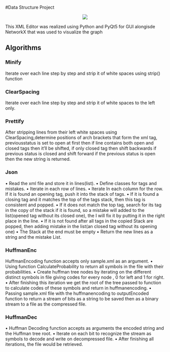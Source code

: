 #Data Structure Project
<p align="center">
  <a href="https://skillicons.dev">
    <img src="https://skillicons.dev/icons?i=py,qt" />
  </a>
</p>

<p>
  This XML Editor was realized using Python and PyQt5 for GUI alongisde NetworkX that was used to visualize the graph
</p>

<h2> Algorithms </h2>
<h3>Minify</h3>
<p>Iterate over each line step by step and strip it of white spaces using strip() function</p>
<h3>ClearSpacing</h3>
<p>Iterate over each line step by step and strip it of white spaces to the left only.</p>
<h3>Prettify</h3>
<p>After stripping lines from their left white spaces using ClearSpacing,determine positions of arch brackets that form the xml tag, previousstatus is set to open at first then if line contains both open and closed tags then it’ll be shifted, if only closed tag then shift backwards if previous status is closed and shift forward if the previous status is open then the new string is returned.</p>
<h3>Json</h3>
<p>
•	Read the xml file and store it in lines(list).
•	Define classes for tags and mistakes.
•	Iterate in each row of lines.
•	Iterate In each column for the row. If it is found an opening tag, push it into the stack of tags.
•	If it is found a closing tag and it matches the top of the tags stack, then this tag is consistent and popped.
•	If it does not match the top tag, search for its tag in the copy of the stack if it is found, so a mistake will added to the list(opened tag without its closed one), the I will fix it by putting it in the right place in the line.
•	If it is not found after all tags in the copied Stack are popped, then adding mistake in the list(an closed tag without its opening one)
•	The Stack at the end must be empty
•	Return the new lines as a string and the mistake List.
</p>
<h3>HuffmanEnc</h3>
<p>
  HuffmanEncoding function accepts only sample.xml as an argument.
•	Using function CalculateProbability to return all symbols in the file with their probabilities.
•	Create huffman tree nodes by iterating on the different distinct symbols in file giving codes for every node , 0 for left and 1 for right.
•	After finishing this iteration we get the root of the tree passed to function to calculate codes of these symbols and return in huffmanencoding.
•	Passing sample.xml file with the huffmanencoding to outputEncoded function to return a stream of bits as a string to be saved then as a binary stream to a file as the compressed file.
</p>
<h3>HuffmanDec</h3>
<p>
•	Huffman Decoding function accepts as arguments the encoded string and the Huffman tree root.
•	Iterate on each bit to recognize the stream as symbols to decode and write on decompressed file.
•	After finishing all iterations, the file would be retrieved.
</p>
